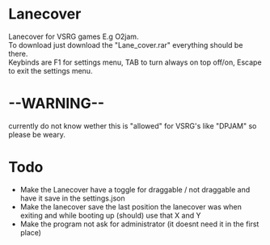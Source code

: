 # Lanecover
Lanecover for VSRG games E.g O2jam.</br>
To download just download the "Lane_cover.rar" everything should be there.<br/>
Keybinds are F1 for settings menu, TAB to turn always on top off/on, Escape to exit the settings menu.


# --WARNING--
currently do not know wether this is "allowed" for VSRG's like "DPJAM" so please be weary.


# Todo
- Make the Lanecover have a toggle for draggable / not draggable and have it save in the settings.json<br/>
- Make the lanecover save the last position the lanecover was when exiting and while booting up (should) use that X and Y<br/>
- Make the program not ask for administrator (it doesnt need it in the first place)

